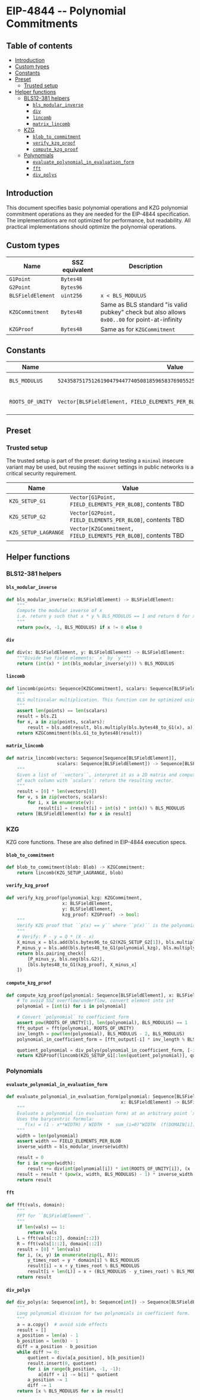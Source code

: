 # EIP-4844 -- Polynomial Commitments

## Table of contents

<!-- TOC -->
<!-- START doctoc generated TOC please keep comment here to allow auto update -->
<!-- DON'T EDIT THIS SECTION, INSTEAD RE-RUN doctoc TO UPDATE -->

- [Introduction](#introduction)
- [Custom types](#custom-types)
- [Constants](#constants)
- [Preset](#preset)
  - [Trusted setup](#trusted-setup)
- [Helper functions](#helper-functions)
  - [BLS12-381 helpers](#bls12-381-helpers)
    - [`bls_modular_inverse`](#bls_modular_inverse)
    - [`div`](#div)
    - [`lincomb`](#lincomb)
    - [`matrix_lincomb`](#matrix_lincomb)
  - [KZG](#kzg)
    - [`blob_to_commitment`](#blob_to_commitment)
    - [`verify_kzg_proof`](#verify_kzg_proof)
    - [`compute_kzg_proof`](#compute_kzg_proof)
  - [Polynomials](#polynomials)
    - [`evaluate_polynomial_in_evaluation_form`](#evaluate_polynomial_in_evaluation_form)
    - [`fft`](#fft)
    - [`div_polys`](#div_polys)

<!-- END doctoc generated TOC please keep comment here to allow auto update -->
<!-- /TOC -->


## Introduction

This document specifies basic polynomial operations and KZG polynomial commitment operations as they are needed for the EIP-4844 specification. The implementations are not optimized for performance, but readability. All practical implementations should optimize the polynomial operations.

## Custom types

| Name | SSZ equivalent | Description |
| - | - | - |
| `G1Point` | `Bytes48` | |
| `G2Point` | `Bytes96` | |
| `BLSFieldElement` | `uint256` | `x < BLS_MODULUS` |
| `KZGCommitment` | `Bytes48` | Same as BLS standard "is valid pubkey" check but also allows `0x00..00` for point-at-infinity |
| `KZGProof` | `Bytes48` | Same as for `KZGCommitment` |

## Constants

| Name | Value | Notes |
| - | - | - |
| `BLS_MODULUS` | `52435875175126190479447740508185965837690552500527637822603658699938581184513` | Scalar field modulus of BLS12-381 |
| `ROOTS_OF_UNITY` | `Vector[BLSFieldElement, FIELD_ELEMENTS_PER_BLOB]` | Roots of unity of order FIELD_ELEMENTS_PER_BLOB over the BLS12-381 field |

## Preset

### Trusted setup

The trusted setup is part of the preset: during testing a `minimal` insecure variant may be used,
but reusing the `mainnet` settings in public networks is a critical security requirement.

| Name | Value |
| - | - |
| `KZG_SETUP_G1` | `Vector[G1Point, FIELD_ELEMENTS_PER_BLOB]`, contents TBD |
| `KZG_SETUP_G2` | `Vector[G2Point, FIELD_ELEMENTS_PER_BLOB]`, contents TBD |
| `KZG_SETUP_LAGRANGE` | `Vector[KZGCommitment, FIELD_ELEMENTS_PER_BLOB]`, contents TBD |

## Helper functions

### BLS12-381 helpers

#### `bls_modular_inverse`

```python
def bls_modular_inverse(x: BLSFieldElement) -> BLSFieldElement:
    """
    Compute the modular inverse of x
    i.e. return y such that x * y % BLS_MODULUS == 1 and return 0 for x == 0
    """
    return pow(x, -1, BLS_MODULUS) if x != 0 else 0
```

#### `div`

```python
def div(x: BLSFieldElement, y: BLSFieldElement) -> BLSFieldElement:
    """Divide two field elements: `x` by `y`"""
    return (int(x) * int(bls_modular_inverse(y))) % BLS_MODULUS
```

#### `lincomb`

```python
def lincomb(points: Sequence[KZGCommitment], scalars: Sequence[BLSFieldElement]) -> KZGCommitment:
    """
    BLS multiscalar multiplication. This function can be optimized using Pippenger's algorithm and variants.
    """
    assert len(points) == len(scalars)
    result = bls.Z1
    for x, a in zip(points, scalars):
        result = bls.add(result, bls.multiply(bls.bytes48_to_G1(x), a))
    return KZGCommitment(bls.G1_to_bytes48(result))
```

#### `matrix_lincomb`

```python
def matrix_lincomb(vectors: Sequence[Sequence[BLSFieldElement]],
                   scalars: Sequence[BLSFieldElement]) -> Sequence[BLSFieldElement]:
    """
    Given a list of ``vectors``, interpret it as a 2D matrix and compute the linear combination
    of each column with `scalars`: return the resulting vector.
    """
    result = [0] * len(vectors[0])
    for v, s in zip(vectors, scalars):
        for i, x in enumerate(v):
            result[i] = (result[i] + int(s) * int(x)) % BLS_MODULUS
    return [BLSFieldElement(x) for x in result]
```

### KZG

KZG core functions. These are also defined in EIP-4844 execution specs.

#### `blob_to_commitment`

```python
def blob_to_commitment(blob: Blob) -> KZGCommitment:
    return lincomb(KZG_SETUP_LAGRANGE, blob)
```

#### `verify_kzg_proof`

```python
def verify_kzg_proof(polynomial_kzg: KZGCommitment,
                     x: BLSFieldElement,
                     y: BLSFieldElement,
                     kzg_proof: KZGProof) -> bool:
    """
    Verify KZG proof that ``p(x) == y`` where ``p(x)`` is the polynomial represented by ``polynomial_kzg``.
    """
    # Verify: P - y = Q * (X - x)
    X_minus_x = bls.add(bls.bytes96_to_G2(KZG_SETUP_G2[1]), bls.multiply(bls.G2, BLS_MODULUS - x))
    P_minus_y = bls.add(bls.bytes48_to_G1(polynomial_kzg), bls.multiply(bls.G1, BLS_MODULUS - y))
    return bls.pairing_check([
        [P_minus_y, bls.neg(bls.G2)],
        [bls.bytes48_to_G1(kzg_proof), X_minus_x]
    ])
```

#### `compute_kzg_proof`

```python
def compute_kzg_proof(polynomial: Sequence[BLSFieldElement], x: BLSFieldElement) -> KZGProof:
    # To avoid SSZ overflow/underflow, convert element into int
    polynomial = [int(i) for i in polynomial]

    # Convert `polynomial` to coefficient form
    assert pow(ROOTS_OF_UNITY[1], len(polynomial), BLS_MODULUS) == 1
    fft_output = fft(polynomial, ROOTS_OF_UNITY)
    inv_length = pow(len(polynomial), BLS_MODULUS - 2, BLS_MODULUS)
    polynomial_in_coefficient_form = [fft_output[-i] * inv_length % BLS_MODULUS for i in range(len(fft_output))]

    quotient_polynomial = div_polys(polynomial_in_coefficient_form, [-int(x), 1])
    return KZGProof(lincomb(KZG_SETUP_G1[:len(quotient_polynomial)], quotient_polynomial))
```

### Polynomials

#### `evaluate_polynomial_in_evaluation_form`

```python
def evaluate_polynomial_in_evaluation_form(polynomial: Sequence[BLSFieldElement],
                                           x: BLSFieldElement) -> BLSFieldElement:
    """
    Evaluate a polynomial (in evaluation form) at an arbitrary point `x`
    Uses the barycentric formula:
       f(x) = (1 - x**WIDTH) / WIDTH  *  sum_(i=0)^WIDTH  (f(DOMAIN[i]) * DOMAIN[i]) / (x - DOMAIN[i])
    """
    width = len(polynomial)
    assert width == FIELD_ELEMENTS_PER_BLOB
    inverse_width = bls_modular_inverse(width)

    result = 0
    for i in range(width):
        result += div(int(polynomial[i]) * int(ROOTS_OF_UNITY[i]), (x - ROOTS_OF_UNITY[i]))
    result = result * (pow(x, width, BLS_MODULUS) - 1) * inverse_width % BLS_MODULUS
    return result
```

#### `fft`

```python
def fft(vals, domain):
    """
    FFT for ``BLSFieldElement``.
    """
    if len(vals) == 1:
        return vals
    L = fft(vals[::2], domain[::2])
    R = fft(vals[1::2], domain[::2])
    result = [0] * len(vals)
    for i, (x, y) in enumerate(zip(L, R)):
        y_times_root = y * domain[i] % BLS_MODULUS
        result[i] = x + y_times_root % BLS_MODULUS
        result[i + len(L)] = x + (BLS_MODULUS - y_times_root) % BLS_MODULUS
    return result
```

#### `div_polys`

```python
def div_polys(a: Sequence[int], b: Sequence[int]) -> Sequence[BLSFieldElement]:
    """
    Long polynomial division for two polynomials in coefficient form.
    """
    a = a.copy()  # avoid side effects
    result = []
    a_position = len(a) - 1
    b_position = len(b) - 1
    diff = a_position - b_position
    while diff >= 0:
        quotient = div(a[a_position], b[b_position])
        result.insert(0, quotient)
        for i in range(b_position, -1, -1):
            a[diff + i] -= b[i] * quotient
        a_position -= 1
        diff -= 1
    return [x % BLS_MODULUS for x in result]
```
